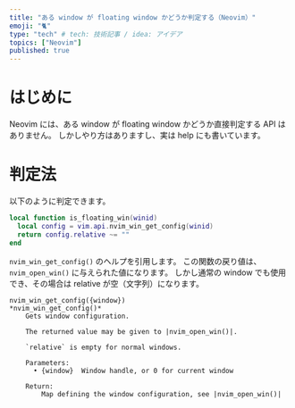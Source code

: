 ```yaml
---
title: "ある window が floating window かどうか判定する（Neovim）"
emoji: "🐈"
type: "tech" # tech: 技術記事 / idea: アイデア
topics: ["Neovim"]
published: true
---
```


# はじめに

Neovim には、ある window が floating window かどうか直接判定する API はありません。
しかしやり方はありますし、実は help にも書いています。

# 判定法

以下のように判定できます。

```lua
local function is_floating_win(winid)
  local config = vim.api.nvim_win_get_config(winid)
  return config.relative ~= ""
end
```

`nvim_win_get_config()` のヘルプを引用します。
この関数の戻り値は、`nvim_open_win()` に与えられた値になります。
しかし通常の window でも使用でき、その場合は relative が空（文字列）になります。

```help
nvim_win_get_config({window})                          *nvim_win_get_config()*
    Gets window configuration.

    The returned value may be given to |nvim_open_win()|.

    `relative` is empty for normal windows.

    Parameters:
      • {window}  Window handle, or 0 for current window

    Return:
        Map defining the window configuration, see |nvim_open_win()|
```
